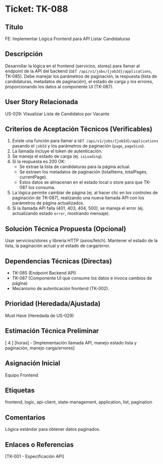 # Ticket: TK-088

## Título
FE: Implementar Lógica Frontend para API Listar Candidaturas

## Descripción
Desarrollar la lógica en el frontend (servicios, stores) para llamar al endpoint de la API del backend (`GET /api/v1/jobs/{jobId}/applications`, TK-085). Debe manejar los parámetros de paginación, la respuesta (lista de candidaturas, metadatos de paginación), el estado de carga y los errores, proporcionando los datos al componente UI (TK-087).

## User Story Relacionada
US-029: Visualizar Lista de Candidatos por Vacante

## Criterios de Aceptación Técnicos (Verificables)
1.  Existe una función para llamar a `GET /api/v1/jobs/{jobId}/applications` pasando el `jobId` y los parámetros de paginación (`page`, `pageSize`).
2.  La llamada incluye el token de autenticación.
3.  Se maneja el estado de carga (ej. `isLoading`).
4.  Si la respuesta es 200 OK:
    * Se extrae la lista de candidaturas para la página actual.
    * Se extraen los metadatos de paginación (totalItems, totalPages, currentPage).
    * Estos datos se almacenan en el estado local o store para que TK-087 los consuma.
5.  La lógica permite cambiar de página (ej. al hacer clic en los controles de paginación de TK-087), realizando una nueva llamada API con los parámetros de página actualizados.
6.  Si la llamada API falla (401, 403, 404, 500), se maneja el error (ej. actualizando estado `error`, mostrando mensaje).

## Solución Técnica Propuesta (Opcional)
Usar servicios/stores y librería HTTP (axios/fetch). Mantener el estado de la lista, la paginación actual y el estado de carga/error.

## Dependencias Técnicas (Directas)
* TK-085 (Endpoint Backend API)
* TK-087 (Componente UI que consume los datos e invoca cambios de página)
* Mecanismo de autenticación frontend (TK-002).

## Prioridad (Heredada/Ajustada)
Must Have (Heredada de US-029)

## Estimación Técnica Preliminar
[ 4 ] [horas] - [Implementación llamada API, manejo estado lista y paginación, manejo carga/errores]

## Asignación Inicial
Equipo Frontend

## Etiquetas
frontend, logic, api-client, state-management, application, list, pagination

## Comentarios
Lógica estándar para obtener datos paginados.

## Enlaces o Referencias
[TK-001 - Especificación API]